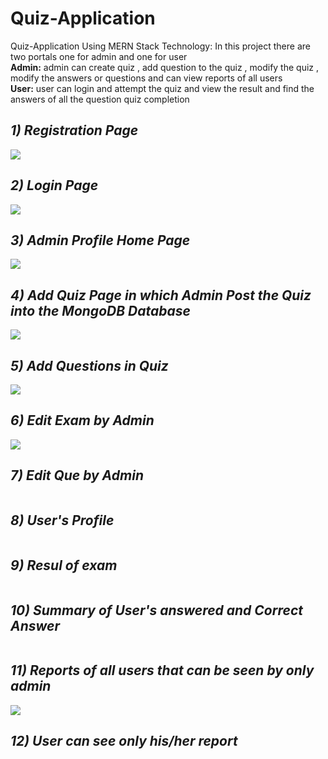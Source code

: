 # Quiz-Application
Quiz-Application Using MERN Stack Technology: In this project there are two portals one for admin and one for user <br><b>Admin:</b> admin can create quiz , add question to the quiz , modify the quiz , modify the answers or questions and can view reports of all users <br><b>User:</b> user can login and attempt the quiz and view the result and find the answers of all the question  quiz completion
<i><h2>1) Registration Page</h2></i>
<img src="https://github.com/kanishkpatel1/Quiz-Application/blob/main/images/register.png"/>
<i><h2>2) Login Page</h2></i>
<img src="https://github.com/kanishkpatel1/Quiz-Application/blob/main/images/login.png"/>
<i><h2>3) Admin Profile Home Page</h2></i>
<img src="https://github.com/kanishkpatel1/Quiz-Application/blob/main/images/admin_homepage.png"/>
<i><h2>4) Add Quiz Page in which Admin Post the Quiz into the MongoDB Database</h2></i>
<img src="https://github.com/kanishkpatel1/Quiz-Application/blob/main/images/admin_add_exam.png"/>
<i><h2>5) Add Questions in Quiz </h2></i>
<img src="https://github.com/kanishkpatel1/Quiz-Application/blob/main/images/admin_add_ques.png"/>
<i><h2>6) Edit Exam by Admin </h2></i>
<img src="https://github.com/kanishkpatel1/Quiz-Application/blob/main/images/admin_edit_exam.png"/>
<i><h2>7) Edit Que by Admin </h2></i>
<img src=""/>
<i><h2>8) User's Profile </h2></i>
<img src=""/>
<i><h2>9) Resul of exam </h2></i>
<img src=""/>

<i><h2>10) Summary of User's answered and Correct Answer </h2></i>
<img src=""/>

<i><h2>11) Reports of all users that can be seen by only admin </h2></i>
<img src="https://github.com/kanishkpatel1/Quiz-Application/blob/main/images/admin_report.png"/>
<i><h2>12) User can see only his/her report </h2></i>
<img src=""/>
